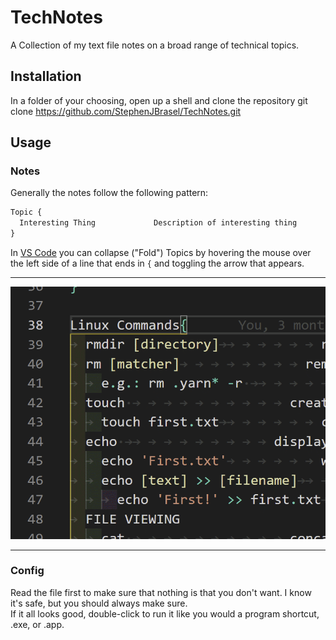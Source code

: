 # TechNotes
A Collection of my text file notes on a broad range of technical topics.

## Installation
In a folder of your choosing, open up a shell and clone the repository
git clone https://github.com/StephenJBrasel/TechNotes.git

## Usage

### Notes
Generally the notes follow the following pattern:
```txt
Topic {
  Interesting Thing             Description of interesting thing
}
```
In [VS Code](https://code.visualstudio.com/download) you can collapse ("Fold") Topics by hovering the mouse over the left side of a line that ends in `{` and toggling the arrow that appears. 

***
![Section Folding in VS Code](FoldingVSCode.gif)
***

### Config
Read the file first to make sure that nothing is that you don't want. I know it's safe, but you should always make sure.  
If it all looks good, double-click to run it like you would a program shortcut, .exe, or .app.

